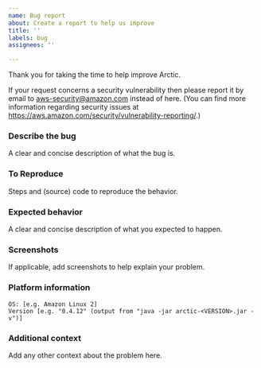 ```yaml
---
name: Bug report
about: Create a report to help us improve
title: ''
labels: bug
assignees: ''

---
```


Thank you for taking the time to help improve Arctic.

If your request concerns a security vulnerability then please report it by email to aws-security@amazon.com instead of here. (You can find more information regarding security issues at https://aws.amazon.com/security/vulnerability-reporting/.)

### Describe the bug
A clear and concise description of what the bug is.

### To Reproduce
Steps and (source) code to reproduce the behavior.

### Expected behavior
A clear and concise description of what you expected to happen.

### Screenshots
If applicable, add screenshots to help explain your problem.

### Platform information
    OS: [e.g. Amazon Linux 2]
    Version [e.g. "0.4.12" (output from "java -jar arctic-<VERSION>.jar -v")]

### Additional context
Add any other context about the problem here.

